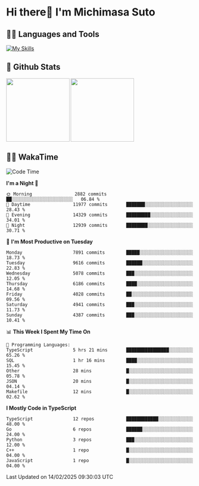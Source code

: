 # Hi there👋 I'm Michimasa Suto

## 🧑‍💻 Languages and Tools
[![My Skills](https://skillicons.dev/icons?i=ts,nextjs,react,vue,python,go,aws,docker,nodejs,redux,solidity,firebase,gcp,js,bootstrap,tailwind,materialui,html,css,wordpress,xd,figma,raspberrypi,arduino)](https://skillicons.dev)

<!--
**Suto-Michimasa/Suto-Michimasa** is a ✨ _special_ ✨ repository because its `README.md` (this file) appears on your GitHub profile.

Here are some ideas to get you started:

- 🔭 I’m currently working on ...
- 🌱 I’m currently learning ...
- 👯 I’m looking to collaborate on ...
- 🤔 I’m looking for help with ...
- 💬 Ask me about ...
- 📫 How to reach me: ...
- 😄 Pronouns: ...
- ⚡ Fun fact: ...
-->
## 💎 Github Stats

<div>
  <img height="170" align="left" src="https://github-readme-stats.vercel.app/api?username=Suto-michimasa&count_private=true&show_icons=true&theme=dark" />
  <img height="170" src="https://github-readme-stats.vercel.app/api/top-langs/?username=Suto-michimasa&langs_count=8&layout=compact&theme=dark" />
</div>

<!-- ## 🏆 GitHub Profile Trophy

<img width="800" src="https://github-profile-trophy.vercel.app/?username=Suto-michimasa&theme=onedark&no-frame=true"/>
 -->

## 🧑‍💻 WakaTime
<!--START_SECTION:waka-->
![Code Time](http://img.shields.io/badge/Code%20Time-605%20hrs%2014%20mins-blue)

**I'm a Night 🦉** 

```text
🌞 Morning                2882 commits        ██░░░░░░░░░░░░░░░░░░░░░░░   06.84 % 
🌆 Daytime                11977 commits       ███████░░░░░░░░░░░░░░░░░░   28.43 % 
🌃 Evening                14329 commits       █████████░░░░░░░░░░░░░░░░   34.01 % 
🌙 Night                  12939 commits       ████████░░░░░░░░░░░░░░░░░   30.71 % 
```
📅 **I'm Most Productive on Tuesday** 

```text
Monday                   7891 commits        █████░░░░░░░░░░░░░░░░░░░░   18.73 % 
Tuesday                  9616 commits        ██████░░░░░░░░░░░░░░░░░░░   22.83 % 
Wednesday                5078 commits        ███░░░░░░░░░░░░░░░░░░░░░░   12.05 % 
Thursday                 6186 commits        ████░░░░░░░░░░░░░░░░░░░░░   14.68 % 
Friday                   4028 commits        ██░░░░░░░░░░░░░░░░░░░░░░░   09.56 % 
Saturday                 4941 commits        ███░░░░░░░░░░░░░░░░░░░░░░   11.73 % 
Sunday                   4387 commits        ███░░░░░░░░░░░░░░░░░░░░░░   10.41 % 
```


📊 **This Week I Spent My Time On** 

```text
💬 Programming Languages: 
TypeScript               5 hrs 21 mins       ████████████████░░░░░░░░░   65.26 % 
SQL                      1 hr 16 mins        ████░░░░░░░░░░░░░░░░░░░░░   15.45 % 
Other                    28 mins             █░░░░░░░░░░░░░░░░░░░░░░░░   05.78 % 
JSON                     20 mins             █░░░░░░░░░░░░░░░░░░░░░░░░   04.14 % 
Makefile                 12 mins             █░░░░░░░░░░░░░░░░░░░░░░░░   02.62 % 
```

**I Mostly Code in TypeScript** 

```text
TypeScript               12 repos            ████████████░░░░░░░░░░░░░   48.00 % 
Go                       6 repos             ██████░░░░░░░░░░░░░░░░░░░   24.00 % 
Python                   3 repos             ███░░░░░░░░░░░░░░░░░░░░░░   12.00 % 
C++                      1 repo              █░░░░░░░░░░░░░░░░░░░░░░░░   04.00 % 
JavaScript               1 repo              █░░░░░░░░░░░░░░░░░░░░░░░░   04.00 % 
```




 Last Updated on 14/02/2025 09:30:03 UTC
<!--END_SECTION:waka-->
